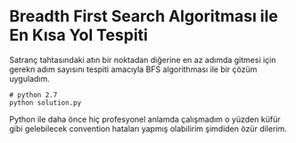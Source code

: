 # Breadth First Search Algoritması ile En Kısa Yol Tespiti

Satranç tahtasındaki atın bir noktadan diğerine en az adımda gitmesi için gerekn adım sayısını tespiti amacıyla BFS algorithması ile bir çözüm uyguladım.

```
# python 2.7
python solution.py
```

Python ile daha önce hiç profesyonel anlamda çalışmadım o yüzden küfür gibi gelebilecek convention hataları yapmış olabilirim şimdiden özür dilerim.
